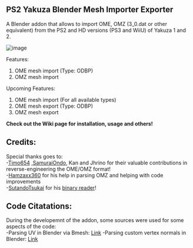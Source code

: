 ## PS2 Yakuza Blender Mesh Importer Exporter

A Blender addon that allows to import OME, OMZ (3_0.dat or other equivalent) from the PS2 and HD versions (PS3 and WiiU) of Yakuza 1 and 2.

![image](https://github.com/user-attachments/assets/304cb025-32c8-4673-9596-2573c7e9b67c)

Features:
1) OME mesh import (Type: ODBP)
2) OMZ mesh import

Upcoming Features:
1) OME mesh import (For all available types)
2) OME mesh export (Type: ODBP)
3) OMZ mesh export

**Check out the Wiki page for installation, usage and others!**

## Credits:

Special thanks goes to:\
-[Timo654](https://github.com/Timo654) ,[SamuraiOndo](https://github.com/SamuraiOndo), Kan and Jhrino for their valuable contributions in reverse-engineering the OME/OMZ format!\
-[Hamzaxx360](https://github.com/Hamzaxx370) for his help in parsing OMZ and helping with code improvements\
-[SutandoTsukai](https://github.com/mosamadeeb) for his [binary reader](https://github.com/mosamadeeb/PyBinaryReader)!

## Code Citatations:

During the developemnt of the addon, some sources were used for some aspects of the code:\
-Parsing UV in Blender via Bmesh: [Link](https://behreajj.medium.com/shaping-models-with-bmesh-in-blender-2-9-2f4fcc889bf0)
-Parsing custom vertex normals in Blender: [Link](https://blender.stackexchange.com/questions/165115/how-to-set-custom-vertex-normals-for-certain-vertices-using-python)
